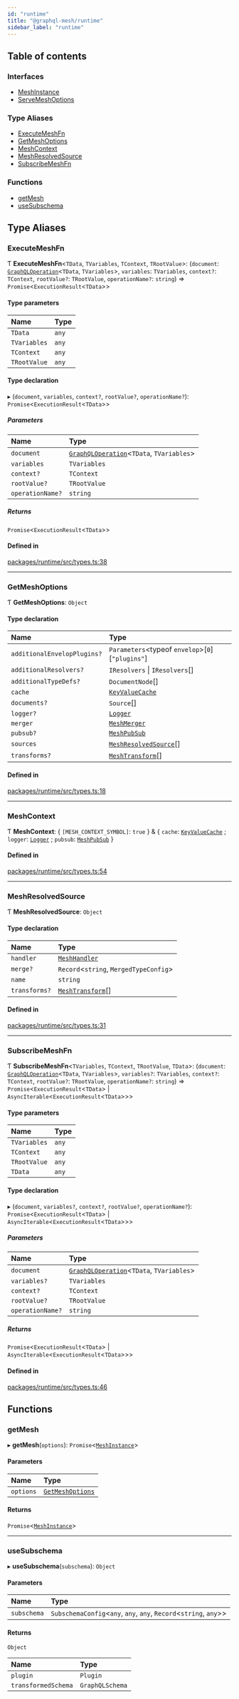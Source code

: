 ```yaml
---
id: "runtime"
title: "@graphql-mesh/runtime"
sidebar_label: "runtime"
---
```


## Table of contents

### Interfaces

- [MeshInstance](/docs/api/interfaces/runtime_src.MeshInstance)
- [ServeMeshOptions](/docs/api/interfaces/runtime_src.ServeMeshOptions)

### Type Aliases

- [ExecuteMeshFn](runtime_src#executemeshfn)
- [GetMeshOptions](runtime_src#getmeshoptions)
- [MeshContext](runtime_src#meshcontext)
- [MeshResolvedSource](runtime_src#meshresolvedsource)
- [SubscribeMeshFn](runtime_src#subscribemeshfn)

### Functions

- [getMesh](runtime_src#getmesh)
- [useSubschema](runtime_src#usesubschema)

## Type Aliases

### ExecuteMeshFn

Ƭ **ExecuteMeshFn**<`TData`, `TVariables`, `TContext`, `TRootValue`\>: (`document`: [`GraphQLOperation`](types_src#graphqloperation)<`TData`, `TVariables`\>, `variables`: `TVariables`, `context?`: `TContext`, `rootValue?`: `TRootValue`, `operationName?`: `string`) => `Promise`<`ExecutionResult`<`TData`\>\>

#### Type parameters

| Name | Type |
| :------ | :------ |
| `TData` | `any` |
| `TVariables` | `any` |
| `TContext` | `any` |
| `TRootValue` | `any` |

#### Type declaration

▸ (`document`, `variables`, `context?`, `rootValue?`, `operationName?`): `Promise`<`ExecutionResult`<`TData`\>\>

##### Parameters

| Name | Type |
| :------ | :------ |
| `document` | [`GraphQLOperation`](types_src#graphqloperation)<`TData`, `TVariables`\> |
| `variables` | `TVariables` |
| `context?` | `TContext` |
| `rootValue?` | `TRootValue` |
| `operationName?` | `string` |

##### Returns

`Promise`<`ExecutionResult`<`TData`\>\>

#### Defined in

[packages/runtime/src/types.ts:38](https://github.com/Urigo/graphql-mesh/blob/master/packages/runtime/src/types.ts#L38)

___

### GetMeshOptions

Ƭ **GetMeshOptions**: `Object`

#### Type declaration

| Name | Type |
| :------ | :------ |
| `additionalEnvelopPlugins?` | `Parameters`<typeof `envelop`\>[``0``][``"plugins"``] |
| `additionalResolvers?` | `IResolvers` \| `IResolvers`[] |
| `additionalTypeDefs?` | `DocumentNode`[] |
| `cache` | [`KeyValueCache`](/docs/api/interfaces/types_src.KeyValueCache) |
| `documents?` | `Source`[] |
| `logger?` | [`Logger`](types_src#logger) |
| `merger` | [`MeshMerger`](/docs/api/interfaces/types_src.MeshMerger) |
| `pubsub?` | [`MeshPubSub`](/docs/api/interfaces/types_src.MeshPubSub) |
| `sources` | [`MeshResolvedSource`](runtime_src#meshresolvedsource)[] |
| `transforms?` | [`MeshTransform`](/docs/api/interfaces/types_src.MeshTransform)[] |

#### Defined in

[packages/runtime/src/types.ts:18](https://github.com/Urigo/graphql-mesh/blob/master/packages/runtime/src/types.ts#L18)

___

### MeshContext

Ƭ **MeshContext**: { `[MESH_CONTEXT_SYMBOL]`: ``true``  } & { `cache`: [`KeyValueCache`](/docs/api/interfaces/types_src.KeyValueCache) ; `logger`: [`Logger`](types_src#logger) ; `pubsub`: [`MeshPubSub`](/docs/api/interfaces/types_src.MeshPubSub)  }

#### Defined in

[packages/runtime/src/types.ts:54](https://github.com/Urigo/graphql-mesh/blob/master/packages/runtime/src/types.ts#L54)

___

### MeshResolvedSource

Ƭ **MeshResolvedSource**: `Object`

#### Type declaration

| Name | Type |
| :------ | :------ |
| `handler` | [`MeshHandler`](/docs/api/interfaces/types_src.MeshHandler) |
| `merge?` | `Record`<`string`, `MergedTypeConfig`\> |
| `name` | `string` |
| `transforms?` | [`MeshTransform`](/docs/api/interfaces/types_src.MeshTransform)[] |

#### Defined in

[packages/runtime/src/types.ts:31](https://github.com/Urigo/graphql-mesh/blob/master/packages/runtime/src/types.ts#L31)

___

### SubscribeMeshFn

Ƭ **SubscribeMeshFn**<`TVariables`, `TContext`, `TRootValue`, `TData`\>: (`document`: [`GraphQLOperation`](types_src#graphqloperation)<`TData`, `TVariables`\>, `variables?`: `TVariables`, `context?`: `TContext`, `rootValue?`: `TRootValue`, `operationName?`: `string`) => `Promise`<`ExecutionResult`<`TData`\> \| `AsyncIterable`<`ExecutionResult`<`TData`\>\>\>

#### Type parameters

| Name | Type |
| :------ | :------ |
| `TVariables` | `any` |
| `TContext` | `any` |
| `TRootValue` | `any` |
| `TData` | `any` |

#### Type declaration

▸ (`document`, `variables?`, `context?`, `rootValue?`, `operationName?`): `Promise`<`ExecutionResult`<`TData`\> \| `AsyncIterable`<`ExecutionResult`<`TData`\>\>\>

##### Parameters

| Name | Type |
| :------ | :------ |
| `document` | [`GraphQLOperation`](types_src#graphqloperation)<`TData`, `TVariables`\> |
| `variables?` | `TVariables` |
| `context?` | `TContext` |
| `rootValue?` | `TRootValue` |
| `operationName?` | `string` |

##### Returns

`Promise`<`ExecutionResult`<`TData`\> \| `AsyncIterable`<`ExecutionResult`<`TData`\>\>\>

#### Defined in

[packages/runtime/src/types.ts:46](https://github.com/Urigo/graphql-mesh/blob/master/packages/runtime/src/types.ts#L46)

## Functions

### getMesh

▸ **getMesh**(`options`): `Promise`<[`MeshInstance`](/docs/api/interfaces/runtime_src.MeshInstance)\>

#### Parameters

| Name | Type |
| :------ | :------ |
| `options` | [`GetMeshOptions`](runtime_src#getmeshoptions) |

#### Returns

`Promise`<[`MeshInstance`](/docs/api/interfaces/runtime_src.MeshInstance)\>

___

### useSubschema

▸ **useSubschema**(`subschema`): `Object`

#### Parameters

| Name | Type |
| :------ | :------ |
| `subschema` | `SubschemaConfig`<`any`, `any`, `any`, `Record`<`string`, `any`\>\> |

#### Returns

`Object`

| Name | Type |
| :------ | :------ |
| `plugin` | `Plugin` |
| `transformedSchema` | `GraphQLSchema` |
